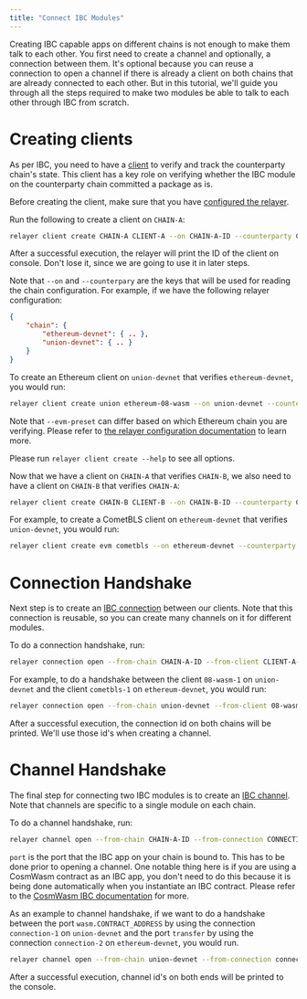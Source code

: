 ```yaml
---
title: "Connect IBC Modules"
---
```



Creating IBC capable apps on different chains is not enough to make them talk to each other. You first need to create a channel
and optionally, a connection between them. It's optional because you can reuse a connection to open a channel if there is already
a client on both chains that are already connected to each other. But in this tutorial, we'll guide you through all the steps required
to make two modules be able to talk to each other through IBC from scratch.

# Creating clients

As per IBC, you need to have a [client](https://github.com/cosmos/ibc/blob/main/spec/core/ics-002-client-semantics/README.md) to verify and track the counterparty chain's state. This client has a key role on verifying whether the IBC module on the counterparty chain committed a package as is. 

Before creating the client, make sure that you have [configured the relayer](./relayer-configuration).

Run the following to create a client on `CHAIN-A`:

```bash
relayer client create CHAIN-A CLIENT-A --on CHAIN-A-ID --counterparty CHAIN-B-ID ADDITIONAL-ARGS..
```

After a successful execution, the relayer will print the ID of the client on console. Don't lose it, since we are going to use it in later steps.

Note that `--on` and `--counterpary` are the keys that will be used for reading the chain configuration. For example, if we have the following relayer configuration:
```json
{
	"chain": {
		"ethereum-devnet": { .. },
		"union-devnet": { .. }
	}
}
```

To create an Ethereum client on `union-devnet` that verifies `ethereum-devnet`, you would run:

```bash
relayer client create union ethereum-08-wasm --on union-devnet --counterparty ethereum-devnet --evm-preset minimal
```

Note that `--evm-preset` can differ based on which Ethereum chain you are verifying. Please refer to [the relayer configuration documentation](./relayer-configuration) to learn more.

Please run `relayer client create --help` to see all options.

Now that we have a client on `CHAIN-A` that verifies `CHAIN-B`, we also need to have a client on `CHAIN-B` that verifies `CHAIN-A`:

```bash
relayer client create CHAIN-B CLIENT-B --on CHAIN-B-ID --counterparty CHAIN-B-ID ADDITIONAL-ARGS.. 
```

For example, to create a CometBLS client on `ethereum-devnet` that verifies `union-devnet`, you would run:

```bash
relayer client create evm cometbls --on ethereum-devnet --counterparty union-devnet
```

# Connection Handshake

Next step is to create an [IBC connection](https://github.com/cosmos/ibc/blob/main/spec/core/ics-003-connection-semantics/README.md) between our clients. Note that this connection is reusable, so you can create many channels on it for different modules.

To do a connection handshake, run:

```bash
relayer connection open --from-chain CHAIN-A-ID --from-client CLIENT-A-ID --to-chain CHAIN-B-ID --to-client CLIENT-B-ID
```

For example, to do a handshake between the client `08-wasm-1` on `union-devnet` and the client `cometbls-1` on `ethereum-devnet`, you would run:

```bash
relayer connection open --from-chain union-devnet --from-client 08-wasm-1 --to-chain ethereum-devnet --to-client cometbls-1
```

After a successful execution, the connection id on both chains will be printed. We'll use those id's when creating a channel.

# Channel Handshake

The final step for connecting two IBC modules is to create an [IBC channel](https://github.com/cosmos/ibc/blob/main/spec/core/ics-004-channel-and-packet-semantics/README.md). Note that channels are specific to a single module on each chain.

To do a channel handshake, run:

```bash
relayer channel open --from-chain CHAIN-A-ID --from-connection CONNECTION-A-ID --from-port PORT-A-ID --to-chain CHAIN-B-ID --to-connection CONNECTION-B-ID --to-port PORT-B-ID
```

`port` is the port that the IBC app on your chain is bound to. This has to be done prior to opening a channel. One notable thing here is if you are using a CosmWasm contract as an IBC app, you don't need to do this because it is being done automatically when you instantiate an IBC contract. Please refer to the [CosmWasm IBC documentation](https://github.com/CosmWasm/cosmwasm/blob/main/IBC.md) for more.

As an example to channel handshake, if we want to do a handshake between the port `wasm.CONTRACT_ADDRESS` by using the connection `connection-1` on `union-devnet` and the port `transfer` by using the connection `connection-2` on `ethereum-devnet`, you would run.

```bash
relayer channel open --from-chain union-devnet --from-connection connection-1 --from-port wasm.CONTRACT_ADDRESS --to-chain ethereum-devnet --to-connection connection-2 --to-port transfer
```

After a successful execution, channel id's on both ends will be printed to the console.

